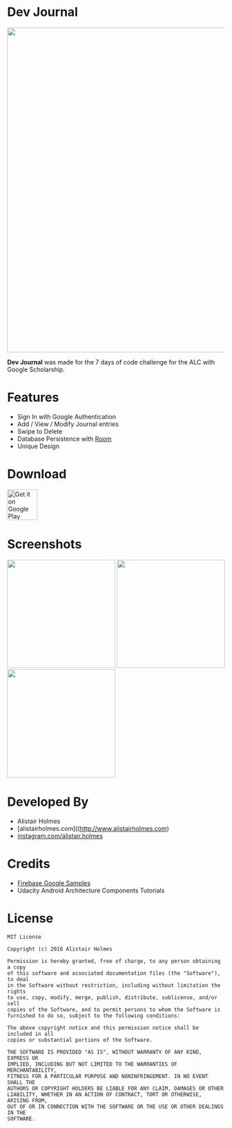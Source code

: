 # Dev Journal

<img src="https://github.com/b-lam/Resplash/blob/develop/design/Play%20Store/Resplash_Play_Store_Banner.jpg?raw=true" width="750">

**Dev Journal** was made for the 7 days of code challenge for the ALC with Google Scholarship.

# Features

* Sign In with Google Authentication
* Add / View / Modify Journal entries
* Swipe to Delete
* Database Persistence with [Room](https://developer.android.com/topic/libraries/architecture/room)
* Unique Design

# Download

<a href="https://play.google.com/store/apps/details?id=com.b_lam.resplash" target="_blank">
<img src="https://play.google.com/intl/en_us/badges/images/generic/en-play-badge.png" alt="Get it on Google Play" height="70"/></a>

# Screenshots

<img src="https://user-images.githubusercontent.com/22801227/42132353-c3929aaa-7d16-11e8-814b-204ac14e841a.png" width="250"> <img src="https://user-images.githubusercontent.com/22801227/42132371-f0808202-7d16-11e8-80eb-5c31080a5635.png" width="250"> <img src="https://b-lam.github.io/img/resplash/resplash-3.png" width="250">

# Developed By

* Alistair Holmes 
 * [alistairholmes.com]((http://www.alistairholmes.com)
 * [instagram.com/alistair.holmes](https://www.instagram.com/alistair.holmes/)
 
# Credits

* [Firebase Google Samples](https://github.com/firebase/quickstart-android)
* Udacity Android Architecture Components Tutorials

# License

	MIT License

	Copyright (c) 2018 Alistair Holmes

	Permission is hereby granted, free of charge, to any person obtaining a copy
	of this software and associated documentation files (the "Software"), to deal
	in the Software without restriction, including without limitation the rights
	to use, copy, modify, merge, publish, distribute, sublicense, and/or sell
	copies of the Software, and to permit persons to whom the Software is
	furnished to do so, subject to the following conditions:

	The above copyright notice and this permission notice shall be included in all
	copies or substantial portions of the Software.

	THE SOFTWARE IS PROVIDED "AS IS", WITHOUT WARRANTY OF ANY KIND, EXPRESS OR
	IMPLIED, INCLUDING BUT NOT LIMITED TO THE WARRANTIES OF MERCHANTABILITY,
	FITNESS FOR A PARTICULAR PURPOSE AND NONINFRINGEMENT. IN NO EVENT SHALL THE
	AUTHORS OR COPYRIGHT HOLDERS BE LIABLE FOR ANY CLAIM, DAMAGES OR OTHER
	LIABILITY, WHETHER IN AN ACTION OF CONTRACT, TORT OR OTHERWISE, ARISING FROM,
	OUT OF OR IN CONNECTION WITH THE SOFTWARE OR THE USE OR OTHER DEALINGS IN THE
	SOFTWARE.

 [Resplash]:https://play.google.com/store/apps/details?id=com.b_lam.resplash
